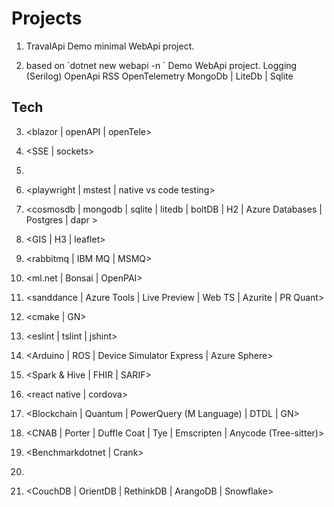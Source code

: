 # Projects

1.  TravalApi
    Demo minimal WebApi project.
    
2.  <a full-fledge WebApi project>
    based on `dotnet new webapi -n <project-name>`
    Demo WebApi project.
    Logging (Serilog)
    OpenApi
    RSS
    OpenTelemetry
    MongoDb | LiteDb | Sqlite


## Tech

3.  <blazor | openAPI | openTele>
4.  <SSE | sockets>
5.  <graphql >
6.  <playwright | mstest | native vs code testing>
7.  <cosmosdb | mongodb | sqlite | litedb | boltDB | H2  | Azure Databases | Postgres | dapr >
8.  <GIS | H3 | leaflet>
9.  <rabbitmq | IBM MQ | MSMQ>
10. <ml.net | Bonsai | OpenPAI>

10. <sanddance | Azure Tools | Live Preview | Web TS | Azurite | PR Quant>
11. <cmake | GN>
12. <eslint | tslint | jshint>
13. <Arduino | ROS | Device Simulator Express | Azure Sphere>
14. <Spark & Hive | FHIR | SARIF>
15. <react native | cordova>
16. <Blockchain | Quantum | PowerQuery (M Language) | DTDL | GN>
17. <CNAB | Porter | Duffle Coat | Tye | Emscripten | Anycode (Tree-sitter)>
18. <Benchmarkdotnet | Crank>
19. <Logging>
20. <CouchDB | OrientDB | RethinkDB | ArangoDB | Snowflake>